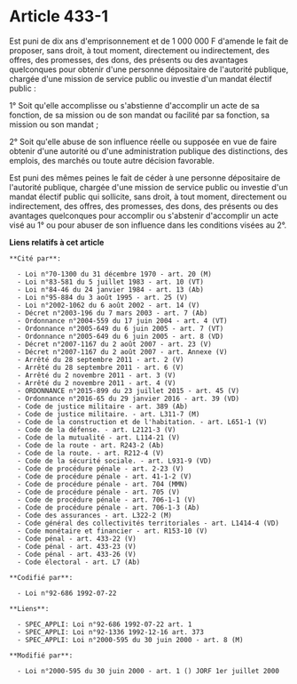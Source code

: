 # Article 433-1

Est puni de dix ans d'emprisonnement et de 1 000 000 F d'amende le fait de proposer, sans droit, à tout moment, directement
ou indirectement, des offres, des promesses, des dons, des présents ou des avantages quelconques pour obtenir d'une personne
dépositaire de l'autorité publique, chargée d'une mission de service public ou investie d'un mandat électif public :

1° Soit qu'elle accomplisse ou s'abstienne d'accomplir un acte de sa fonction, de sa mission ou de son mandat ou facilité par
sa fonction, sa mission ou son mandat ;

2° Soit qu'elle abuse de son influence réelle ou supposée en vue de faire obtenir d'une autorité ou d'une administration
publique des distinctions, des emplois, des marchés ou toute autre décision favorable.

Est puni des mêmes peines le fait de céder à une personne dépositaire de l'autorité publique, chargée d'une mission de
service public ou investie d'un mandat électif public qui sollicite, sans droit, à tout moment, directement ou indirectement,
des offres, des promesses, des dons, des présents ou des avantages quelconques pour accomplir ou s'abstenir d'accomplir un
acte visé au 1° ou pour abuser de son influence dans les conditions visées au 2°.

**Liens relatifs à cet article**

	**Cité par**:

	  - Loi n°70-1300 du 31 décembre 1970 - art. 20 (M)
	  - Loi n°83-581 du 5 juillet 1983 - art. 10 (VT)
	  - Loi n°84-46 du 24 janvier 1984 - art. 13 (Ab)
	  - Loi n°95-884 du 3 août 1995 - art. 25 (V)
	  - Loi n°2002-1062 du 6 août 2002 - art. 14 (V)
	  - Décret n°2003-196 du 7 mars 2003 - art. 7 (Ab)
	  - Ordonnance n°2004-559 du 17 juin 2004 - art. 4 (VT)
	  - Ordonnance n°2005-649 du 6 juin 2005 - art. 7 (VT)
	  - Ordonnance n°2005-649 du 6 juin 2005 - art. 8 (VD)
	  - Décret n°2007-1167 du 2 août 2007 - art. 23 (V)
	  - Décret n°2007-1167 du 2 août 2007 - art. Annexe (V)
	  - Arrêté du 28 septembre 2011 - art. 2 (V)
	  - Arrêté du 28 septembre 2011 - art. 6 (V)
	  - Arrêté du 2 novembre 2011 - art. 3 (V)
	  - Arrêté du 2 novembre 2011 - art. 4 (V)
	  - ORDONNANCE n°2015-899 du 23 juillet 2015 - art. 45 (V)
	  - Ordonnance n°2016-65 du 29 janvier 2016 - art. 39 (VD)
	  - Code de justice militaire - art. 389 (Ab)
	  - Code de justice militaire. - art. L311-7 (M)
	  - Code de la construction et de l'habitation. - art. L651-1 (V)
	  - Code de la défense. - art. L2121-3 (V)
	  - Code de la mutualité - art. L114-21 (V)
	  - Code de la route - art. R243-2 (Ab)
	  - Code de la route. - art. R212-4 (V)
	  - Code de la sécurité sociale. - art. L931-9 (VD)
	  - Code de procédure pénale - art. 2-23 (V)
	  - Code de procédure pénale - art. 41-1-2 (V)
	  - Code de procédure pénale - art. 704 (MMN)
	  - Code de procédure pénale - art. 705 (V)
	  - Code de procédure pénale - art. 706-1-1 (V)
	  - Code de procédure pénale - art. 706-1-3 (Ab)
	  - Code des assurances - art. L322-2 (M)
	  - Code général des collectivités territoriales - art. L1414-4 (VD)
	  - Code monétaire et financier - art. R153-10 (V)
	  - Code pénal - art. 433-22 (V)
	  - Code pénal - art. 433-23 (V)
	  - Code pénal - art. 433-26 (V)
	  - Code électoral - art. L7 (Ab)

	**Codifié par**:

	  - Loi n°92-686 1992-07-22

	**Liens**:

	  - SPEC_APPLI: Loi n°92-686 1992-07-22 art. 1
	  - SPEC_APPLI: Loi n°92-1336 1992-12-16 art. 373
	  - SPEC_APPLI: Loi n°2000-595 du 30 juin 2000 - art. 8 (M)

	**Modifié par**:

	  - Loi n°2000-595 du 30 juin 2000 - art. 1 () JORF 1er juillet 2000
